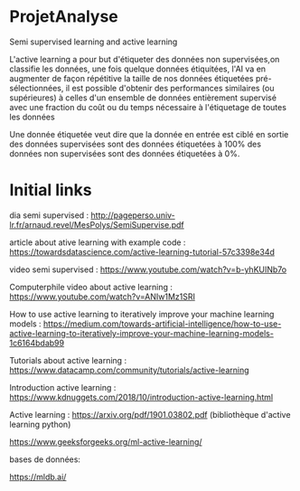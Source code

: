 # ProjetAnalyse
Semi supervised learning and active learning




L'active learning a pour but d'étiqueter des données non supervisées,on classifie les données, une fois quelque données étiquitées, l'AI va en augmenter de façon répétitive la taille de nos données étiquetées pré-sélectionnées, il est possible d'obtenir des performances similaires (ou supérieures) à celles d'un ensemble de données entièrement supervisé avec une fraction du coût ou du temps nécessaire à l'étiquetage de toutes les données

Une donnée étiquetée veut dire que la donnée en entrée est ciblé en sortie des données supervisées sont des données étiquetées à 100% des données non supervisées sont des données étiquetées à 0%.

# Initial links 

dia semi supervised : 
http://pageperso.univ-lr.fr/arnaud.revel/MesPolys/SemiSupervise.pdf

article about ative learning with example code : 
https://towardsdatascience.com/active-learning-tutorial-57c3398e34d

video semi supervised :
https://www.youtube.com/watch?v=b-yhKUINb7o

Computerphile video about active learning :
https://www.youtube.com/watch?v=ANIw1Mz1SRI

How to use active learning to iteratively improve your machine learning models :
https://medium.com/towards-artificial-intelligence/how-to-use-active-learning-to-iteratively-improve-your-machine-learning-models-1c6164bdab99

Tutorials about active learning :
https://www.datacamp.com/community/tutorials/active-learning

Introduction active learning :
https://www.kdnuggets.com/2018/10/introduction-active-learning.html

Active learning :
https://arxiv.org/pdf/1901.03802.pdf (bibliothèque d'active learning python)

https://www.geeksforgeeks.org/ml-active-learning/


bases de données:

https://mldb.ai/
